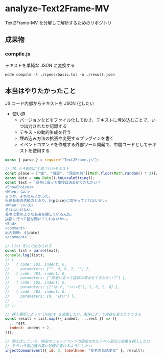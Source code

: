 # analyze-Text2Frame-MV

Text2Frame-MV を分解して解析するためのリポジトリ

## 成果物

### compile.js

テキストを単純な JSON に変換する

```
node compile -t ./specs/basic.txt -o ./result.json
```

## 本当はやりたかったこと

JS コード内部からテキストを JSON 化したい

- 使い道
  - バージョンなどをファイル化しておき、テキストに埋め込むことで、いつ出力されたか記録する
  - テキストの動的生成を行う
  - 埋め込み方法の拡張や変更するプラグインを書く
  - イベントコマンドを作成する外部ツール開発で、中間コードとしてテキストを使用する

```js
const { parse } = require("Text2Frame.js");

// JS から動的に生成されたテキスト
const place = ["城", "宿屋", "洞窟の前"][Math.floor(Math.random() * 3)];
const date = new Date().toLocaleString();
const text = `長老に会って挨拶は済ませてきたかい？
<ShowChoices>
<When: はい>
そうか。それならよかった。
早速長老の依頼のとおり、${place}に向かってくれないかい。
<When: いいえ>
それはいけない。
長老は君のような若者を探しているんだ。
挨拶に行って話を聞いてくれないかい。
<End>
<comment>
出力日時: ${date}
</comment>`;

// list 形式で出力される
const list = parse(text);
console.log(list);
// [
//   { code: 101, indent: 0,
//     parameters: ["", 0, 0, 2, ""] },
//   { code: 401, indent: 0,
//     parameters: ["長老に会って挨拶は済ませてきたかい？"] },
//   { code: 102, indent: 0,
//     parameters: [["はい", "いいえ"], 1, 0, 2, 0] },
//   { code: 402, indent: 0,
//     parameters: [0, "はい"] },
//   ...
// ];

// 挿入場所によって indent を変更したり、条件によって内容を変えたりできる
const result = list.map(({ indent, ...rest }) => ({
  ...rest,
  indent: indent + 2,
}));

// 例えばこういう、特定のコモンイベントの指定されたラベル部分に結果を挿入したり
// そういう自由度の高い処理が書けるようにしたい
injectCommonEvent({ id: 3, labelName: "長老の会話変化" }, result);
```
